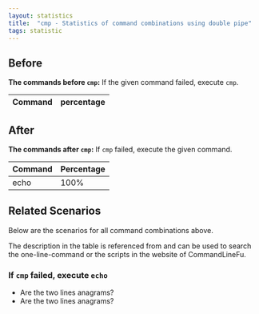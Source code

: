 ```yaml
---
layout: statistics
title:  "cmp - Statistics of command combinations using double pipe"
tags: statistic
---
```


## Before

__The commands before `cmp`:__ If the given command failed, execute `cmp`.

| Command | percentage |
|--------|--------|



## After

__The commands after `cmp`:__ If `cmp` failed, execute the given command.

| Command | Percentage | 
|-------|--------|
| echo | 100% |



## Related Scenarios

Below are the scenarios for all command combinations above.

The description in the table is referenced from and can be used to search the one-line-command or the scripts in the website of CommandLineFu.




### If `cmp` failed, execute `echo`

- Are the two lines anagrams?
- Are the two lines anagrams?

            
